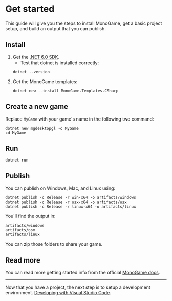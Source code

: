 # Get started

This guide will give you the steps to install MonoGame, get a basic project setup, and build an output that you can publish.

## Install

1. Get the [.NET 6.0 SDK](https://dotnet.microsoft.com/download).
   * Test that dotnet is installed correctly:
    ```
    dotnet --version
    ```
2. Get the MonoGame templates:
    ```
    dotnet new --install MonoGame.Templates.CSharp
    ```

## Create a new game

Replace `MyGame` with your game's name in the following two command:

```
dotnet new mgdesktopgl -o MyGame
cd MyGame
```

## Run

```
dotnet run
```

## Publish

You can publish on Windows, Mac, and Linux using:

```
dotnet publish -c Release -r win-x64 -o artifacts/windows
dotnet publish -c Release -r osx-x64 -o artifacts/osx
dotnet publish -c Release -r linux-x64 -o artifacts/linux
```

You'll find the output in:

```
artifacts/windows
artifacts/osx
artifacts/linux
```

You can zip those folders to share your game.

## Read more

You can read more getting started info from the official [MonoGame docs](https://docs.monogame.net/articles/getting_started/0_getting_started.html).

---

Now that you have a project, the next step is to setup a development environment. [Developing with Visual Studio Code](./develop-vscode/README.md).
